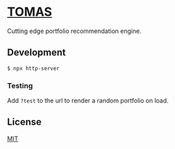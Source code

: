 # [TOMAS](https://tomas.zgh.ca)

Cutting edge portfolio recommendation engine.

## Development

```
$ npx http-server
```

### Testing

Add `?test` to the url to render a random portfolio on load.

## License

[MIT](./LICENSE)

